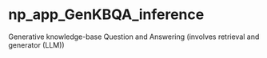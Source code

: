 # np_app_GenKBQA_inference
Generative knowledge-base Question and Answering (involves retrieval and generator (LLM))
